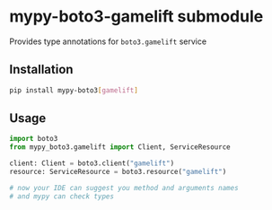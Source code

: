 # mypy-boto3-gamelift submodule

Provides type annotations for `boto3.gamelift` service

## Installation

```bash
pip install mypy-boto3[gamelift]
```

## Usage

```python
import boto3
from mypy_boto3.gamelift import Client, ServiceResource

client: Client = boto3.client("gamelift")
resource: ServiceResource = boto3.resource("gamelift")

# now your IDE can suggest you method and arguments names
# and mypy can check types
```

